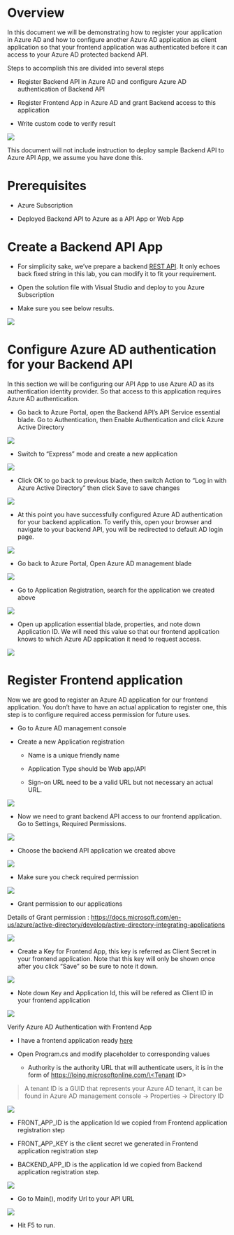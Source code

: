 Overview
========

In this document we will be demonstrating how to register your application in
Azure AD and how to configure another Azure AD application as client application
so that your frontend application was authenticated before it can access to your
Azure AD protected backend API.

Steps to accomplish this are divided into several steps

-   Register Backend API in Azure AD and configure Azure AD authentication of
    Backend API

-   Register Frontend App in Azure AD and grant Backend access to this
    application

-   Write custom code to verify result

![](media/c0fe55e51b01d0cdc1afa4126ec40869.png)

This document will not include instruction to deploy sample Backend API to Azure
API App, we assume you have done this.

Prerequisites
=============

-   Azure Subscription

-   Deployed Backend API to Azure as a API App or Web App

# Create a Backend API App

-   For simplicity sake, we’ve prepare a backend [REST
    API](../source/EAIBackendAPI). It only echoes back fixed string in this lab,
    you can modify it to fit your requirement.

-   Open the solution file with Visual Studio and deploy to you Azure
    Subscription

-   Make sure you see below results.

![](media/e86d951fba3e07b81576ffbf59970cd9.png)

# Configure Azure AD authentication for your Backend API


In this section we will be configuring our API App to use Azure AD as its
authentication identity provider. So that access to this application requires
Azure AD authentication.

-   Go back to Azure Portal, open the Backend API’s API Service essential blade.
    Go to Authentication, then Enable Authentication and click Azure Active
    Directory

![](media/1a603dee9e844c616a0df1b01c192bb5.png)

-   Switch to “Express” mode and create a new application

![](media/339cdff7b09d6bbbaf62743fbda7df69.png)

-   Click OK to go back to previous blade, then switch Action to “Log in with
    Azure Active Directory” then click Save to save changes

![](media/21cdaf1732efffb7596c9b37f163f0ef.png)

-   At this point you have successfully configured Azure AD authentication for
    your backend application. To verify this, open your browser and navigate to
    your backend API, you will be redirected to default AD login page.

![](media/0059805a4cdee0baae11f68a3cfc274c.png)

-   Go back to Azure Portal, Open Azure AD management blade

![](media/e487d4531301b398dca38eb93aa46aec.png)

-   Go to Application Registration, search for the application we created above

![](media/7be07c41e8fb5923a7165a2031b3201d.png)

-   Open up application essential blade, properties, and note down Application
    ID. We will need this value so that our frontend application knows to which
    Azure AD application it need to request access.

![](media/227c26d0fcf53d5f21aa4211822e97bf.png)

# Register Frontend application

Now we are good to register an Azure AD application for our frontend
application. You don’t have to have an actual application to register one, this
step is to configure required access permission for future uses.

-   Go to Azure AD management console

-   Create a new Application registration

    -   Name is a unique friendly name

    -   Application Type should be Web app/API

    -   Sign-on URL need to be a valid URL but not necessary an actual URL.

![](media/95d0f99e221b69ba648c57a39ab62616.png)

-   Now we need to grant backend API access to our frontend application. Go to
    Settings, Required Permissions.

![](media/76c7d40889d24320835522d6c77eb2f2.png)

-   Choose the backend API application we created above

![](media/501f148a40fc2e7fa8ea449ddcd1b915.png)

-   Make sure you check required permission

![](media/eec4b40620b0556b8ce08a7616abd734.png)

-   Grant permission to our applications

Details of Grant permission :
<https://docs.microsoft.com/en-us/azure/active-directory/develop/active-directory-integrating-applications>

![](media/49674849b53b5e12ebe5251c49bece52.png)

-   Create a Key for Frontend App, this key is referred as Client Secret in your
    frontend application. Note that this key will only be shown once after you
    click “Save” so be sure to note it down.

![](media/193e179d4c3cc9fd6b13396e020323b7.png)

-   Note down Key and Application Id, this will be refered as Client ID in your
    frontend application

![](media/77ec6565f00e5e37f0d0e753a80e08f3.png)

Verify Azure AD Authentication with Frontend App

-   I have a frontend application ready [here](../source/EAIFrontEndApp)

-   Open Program.cs and modify placeholder to corresponding values

    -   Authority is the authority URL that will authenticate users, it is in
        the form of
        [https://loing.microsoftonline.com/\<Tenant](https://loing.microsoftonline.com/%3cTenant)
        ID\>

>   A tenant ID is a GUID that represents your Azure AD tenant, it can be found
>   in Azure AD management console -\> Properties -\> Directory ID

![](media/c275bcaaee45684370c3633f20bfa4ab.png)

-   FRONT_APP_ID is the application Id we copied from Frontend application
    registration step

-   FRONT_APP_KEY is the client secret we generated in Frontend application
    registration step

-   BACKEND_APP_ID is the application Id we copied from Backend application
    registration step.

![](media/e4b7b9f24ae4d1813ba99dbff90e988f.png)

-   Go to Main(), modify Url to your API URL

![](media/5e53da9b8b7411a6b41f4d8fe83b68e1.png)

-   Hit F5 to run.
